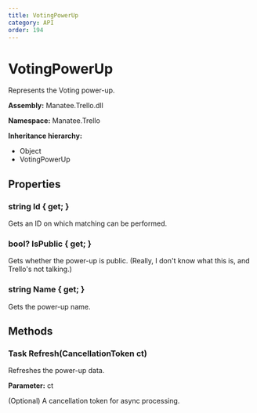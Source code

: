 ```yaml
---
title: VotingPowerUp
category: API
order: 194
---
```


# VotingPowerUp

Represents the Voting power-up.

**Assembly:** Manatee.Trello.dll

**Namespace:** Manatee.Trello

**Inheritance hierarchy:**

- Object
- VotingPowerUp

## Properties

### string Id { get; }

Gets an ID on which matching can be performed.

### bool? IsPublic { get; }

Gets whether the power-up is public. (Really, I don&#39;t know what this is, and Trello&#39;s not talking.)

### string Name { get; }

Gets the power-up name.

## Methods

### Task Refresh(CancellationToken ct)

Refreshes the power-up data.

**Parameter:** ct

(Optional) A cancellation token for async processing.

